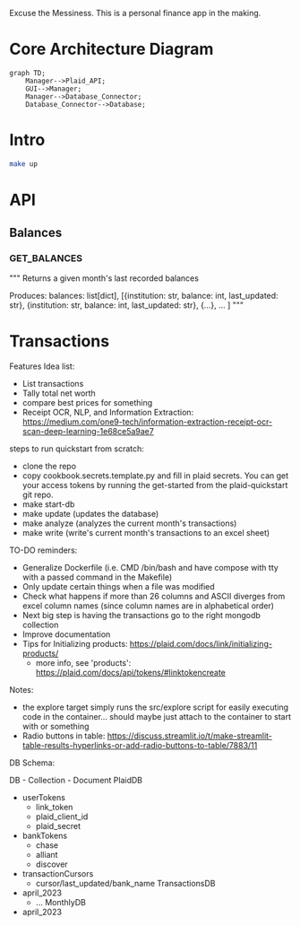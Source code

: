 Excuse the Messiness.  This is a personal finance app in the making.

# Core Architecture Diagram
```mermaid
graph TD;
    Manager-->Plaid_API;
    GUI-->Manager;
    Manager-->Database_Connector;
    Database_Connector-->Database;
```
# Intro
```bash
make up
```

# API

## Balances

### GET_BALANCES
  """ Returns a given month's last recorded balances

  Produces: 
    balances: list[dict], [{institution: str, balance: int, last_updated: str},
                           {institution: str, balance: int, last_updated: str},
                           {...}, ...
                          ]
  """


# Transactions


Features Idea list:
- List transactions
- Tally total net worth
- compare best prices for something
- Receipt OCR, NLP, and Information Extraction: https://medium.com/one9-tech/information-extraction-receipt-ocr-scan-deep-learning-1e68ce5a9ae7


steps to run quickstart from scratch:
- clone the repo
- copy cookbook.secrets.template.py and fill in plaid secrets. You can get your access tokens by running the get-started from the plaid-quickstart git repo.
- make start-db
- make update (updates the database)
- make analyze (analyzes the current month's transactions)
- make write (write's current month's transactions to an excel sheet)


TO-DO reminders:
- Generalize Dockerfile (i.e. CMD /bin/bash and have compose with tty with a passed command in the Makefile)
- Only update certain things when a file was modified
- Check what happens if more than 26 columns and ASCII diverges from excel column names (since column names are in alphabetical order)
- Next big step is having the transactions go to the right mongodb collection
- Improve documentation
- Tips for Initializing products: https://plaid.com/docs/link/initializing-products/
  - more info, see 'products': https://plaid.com/docs/api/tokens/#linktokencreate

Notes:
- the explore target simply runs the src/explore script for easily executing code in the container... should maybe just attach to the container to start with or something
- Radio buttons in table: https://discuss.streamlit.io/t/make-streamlit-table-results-hyperlinks-or-add-radio-buttons-to-table/7883/11

DB Schema:

DB - Collection - Document
PlaidDB
  - userTokens
    - link_token
    - plaid_client_id
    - plaid_secret
  - bankTokens
    - chase
    - alliant
    - discover
  - transactionCursors
    - cursor/last_updated/bank_name
TransactionsDB
  - april_2023
    - ...
MonthlyDB
  - april_2023
